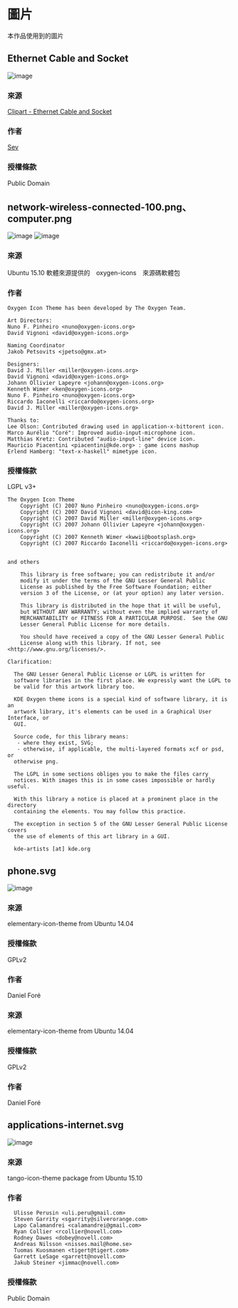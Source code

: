 # 圖片
本作品使用到的圖片

## Ethernet Cable and Socket
![image](Ethernet%20Cable%20and%20Socket.svg)

### 來源
[Clipart - Ethernet Cable and Socket](https://openclipart.org/detail/211394/ethernet-cable-and-socket)

### 作者
[Sev](https://openclipart.org/user-detail/Sev)

### 授權條款
Public Domain

## network-wireless-connected-100.png、computer.png
![image](network-wireless-connected-100.png)
![image](computer.png)

### 來源
Ubuntu 15.10 軟體來源提供的　oxygen-icons　來源碼軟體包

### 作者
```
Oxygen Icon Theme has been developed by The Oxygen Team.

Art Directors:
Nuno F. Pinheiro <nuno@oxygen-icons.org>
David Vignoni <david@oxygen-icons.org>

Naming Coordinator
Jakob Petsovits <jpetso@gmx.at>

Designers:
David J. Miller <miller@oxygen-icons.org>
David Vignoni <david@oxygen-icons.org>
Johann Ollivier Lapeyre <johann@oxygen-icons.org>
Kenneth Wimer <ken@oxygen-icons.org> 
Nuno F. Pinheiro <nuno@oxygen-icons.org>
Riccardo Iaconelli <riccardo@oxygen-icons.org>
David J. Miller <miller@oxygen-icons.org>

Thanks to:
Lee Olson: Contributed drawing used in application-x-bittorent icon.
Marco Aurélio "Coré": Improved audio-input-microphone icon.
Matthias Kretz: Contributed "audio-input-line" device icon.
Mauricio Piacentini <piacentini@kde.org> : game icons mashup
Erlend Hamberg: "text-x-haskell" mimetype icon.
```

### 授權條款
LGPL v3+

```
The Oxygen Icon Theme
    Copyright (C) 2007 Nuno Pinheiro <nuno@oxygen-icons.org>
    Copyright (C) 2007 David Vignoni <david@icon-king.com>
    Copyright (C) 2007 David Miller <miller@oxygen-icons.org>
    Copyright (C) 2007 Johann Ollivier Lapeyre <johann@oxygen-icons.org>
    Copyright (C) 2007 Kenneth Wimer <kwwii@bootsplash.org>
    Copyright (C) 2007 Riccardo Iaconelli <riccardo@oxygen-icons.org>
    

and others

    This library is free software; you can redistribute it and/or
    modify it under the terms of the GNU Lesser General Public
    License as published by the Free Software Foundation; either
    version 3 of the License, or (at your option) any later version.

    This library is distributed in the hope that it will be useful,
    but WITHOUT ANY WARRANTY; without even the implied warranty of
    MERCHANTABILITY or FITNESS FOR A PARTICULAR PURPOSE.  See the GNU
    Lesser General Public License for more details.

    You should have received a copy of the GNU Lesser General Public
    License along with this library. If not, see <http://www.gnu.org/licenses/>.

Clarification:

  The GNU Lesser General Public License or LGPL is written for
  software libraries in the first place. We expressly want the LGPL to
  be valid for this artwork library too.

  KDE Oxygen theme icons is a special kind of software library, it is an
  artwork library, it's elements can be used in a Graphical User Interface, or
  GUI.

  Source code, for this library means:
   - where they exist, SVG;
   - otherwise, if applicable, the multi-layered formats xcf or psd, or
  otherwise png.

  The LGPL in some sections obliges you to make the files carry
  notices. With images this is in some cases impossible or hardly useful.

  With this library a notice is placed at a prominent place in the directory
  containing the elements. You may follow this practice.

  The exception in section 5 of the GNU Lesser General Public License covers
  the use of elements of this art library in a GUI.

  kde-artists [at] kde.org
```

## phone.svg
![image](phone.svg)

### 來源
elementary-icon-theme from Ubuntu 14.04

### 授權條款
GPLv2

### 作者
Daniel Foré

### 來源
elementary-icon-theme from Ubuntu 14.04

### 授權條款
GPLv2

### 作者
Daniel Foré

## applications-internet.svg
![image](applications-internet.svg)

### 來源
tango-icon-theme package from Ubuntu 15.10

### 作者
```
  Ulisse Perusin <uli.peru@gmail.com>
  Steven Garrity <sgarrity@silverorange.com>
  Lapo Calamandrei <calamandrei@gmail.com>
  Ryan Collier <rcollier@novell.com>
  Rodney Dawes <dobey@novell.com>
  Andreas Nilsson <nisses.mail@home.se>
  Tuomas Kuosmanen <tigert@tigert.com>
  Garrett LeSage <garrett@novell.com>
  Jakub Steiner <jimmac@novell.com>
```
     
### 授權條款
Public Domain
